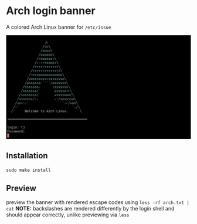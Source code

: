 # Arch login banner
A colored Arch Linux banner for `/etc/issue`

![arch banner demo](arch-banner.png)

## Installation

`sudo make install`

## Preview

preview the banner with rendered escape codes using `less -rf arch.txt | cat`
**NOTE:** backslashes are rendered differently by the login shell and should appear correctly, unlike previewing via `less`
